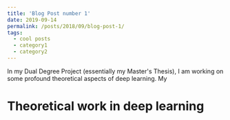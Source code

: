 ```yaml
---
title: 'Blog Post number 1'
date: 2019-09-14
permalink: /posts/2018/09/blog-post-1/
tags:
  - cool posts
  - category1
  - category2
---
```

In my Dual Degree Project (essentially my Master's Thesis), I am working on some profound theoretical aspects of deep learning. My

Theoretical work in deep learning
======

